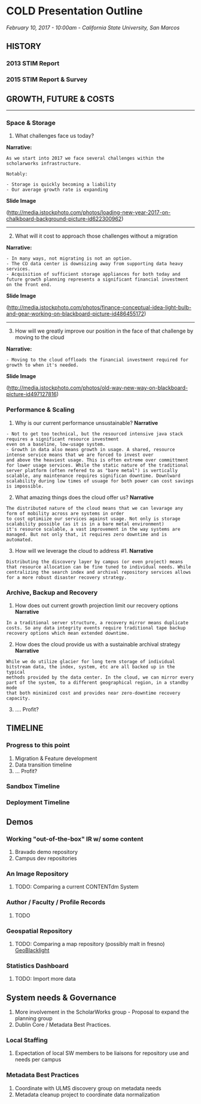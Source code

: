 # COLD Presentation Outline
*February 10, 2017 - 10:00am - California State University, San Marcos*

## HISTORY
### 2013 STIM Report
### 2015 STIM Report & Survey
## GROWTH, FUTURE & COSTS
***
### Space & Storage
1. What challenges face us today?

**Narrative:**

```
As we start into 2017 we face several challenges within the scholarworks infrastructure.

Notably: 

- Storage is quickly becoming a liability
- Our average growth rate is expanding

```

**Slide Image**

(http://media.istockphoto.com/photos/loading-new-year-2017-on-chalkboard-background-picture-id622300962)
***
2. What will it cost to approach those challenges without a migration

**Narrative:**
```
- In many ways, not migrating is not an option.
- The CO data center is downsizing away from supporting data heavy services.
- Acquisition of sufficient storage appliances for both today and future growth planning represents a significant financial investment on the front end.
```
**Slide Image**

(http://media.istockphoto.com/photos/finance-conceptual-idea-light-bulb-and-gear-working-on-blackboard-picture-id486455172)
***
3. How will we greatly improve our position in the face of that challenge by moving to the cloud

**Narrative:**

```
- Moving to the cloud offloads the financial investment required for growth to when it's needed.
```

**Slide Image**

(http://media.istockphoto.com/photos/old-way-new-way-on-blackboard-picture-id497127816)

### Performance & Scaling
1. Why is our current performance unsustainable?
**Narrative**
```
- Not to get too technical, but the resourced intensive java stack requires a significant resource investment 
even on a baseline, low-usage system.
- Growth in data also means growth in usage. A shared, resource intense service means that we are forced to invest over
and above the heaviest usage. This is often extreme over committment for lower usage services. While the static nature of the traditional
server platform (often refered to as "bare metal") is vertically scalable, any maintenance requires significan downtime. Downlward 
scalability during low times of usuage for both power can cost savings is impossible.

```
2. What amazing things does the cloud offer us?
**Narrative**
```
The distributed nature of the cloud means that we can levarage any form of mobility across are systems in order
to cost optimiize our services against usage. Not only is storage scalability possible (as it is in a bare metal environment)
it's resource scalable, a vast improvement in the way systems are managed. But not only that, it requires zero downtime and is automated.
```
3. How will we leverage the cloud to address #1.
**Narrative**
```
Distributing the discovery layer by campus (or even project) means that resource allocation can be fine tuned to individual needs. While centralizing the search index and archival repository services allows for a more robust disaster recovery strategy.
```

### Archive, Backup and Recovery
1. How does out current growth projection limit our recovery options
**Narrative**
```
In a traditional server structure, a recovery mirror means duplicate costs. So any data integrity events require traditional tape backup recovery options which mean extended downtime. 
```
2. How does the cloud provide us with a sustainable archival strategy
**Narrative**
```
While we do utilize glacier for long term storage of individual bitstream data, the index, system, etc are all backed up in the typical 
methods provided by the data center. In the cloud, we can mirror every part of the system, to a different geographical region, in a standby mode 
that both minimized cost and provides near zero-downtime recovery capacity.
```
3. .... Profit?

## TIMELINE

### Progress to this point
1. Migration & Feature development
2. Data transition timeline
3. ... Profit?

### Sandbox Timeline

### Deployment Timeline

## Demos

### Working "out-of-the-box" IR w/ some content
1. Bravado demo repository
2. Campus dev repositories

### An Image Repository
1. TODO: Comparing a current CONTENTdm System

### Author / Faculty / Profile Records
1. TODO

### Geospatial Repository
1. TODO: Comparing a map repository (possibly malt in fresno)
[GeoBlacklight](http://geoblacklight.desub2284d.us-east-1.elasticbeanstalk.com/)

### Statistics Dashboard
1. TODO: Import more data

## System needs & Governance
1. More involvement in the ScholarWorks group - Proposal to expand the planning group
2. Dublin Core / Metadata Best Practices.

### Local Staffing
1. Expectation of local SW members to be liaisons for repository use and needs per campus

### Metadata Best Practices
1. Coordinate with ULMS discovery group on metadata needs
2. Metadata cleanup project to coordinate data normalization